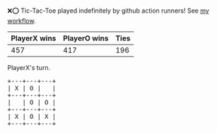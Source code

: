 :x::o: Tic-Tac-Toe played indefinitely by github action runners! See [my workflow](.github/workflows/play.yaml).

|PlayerX wins|PlayerO wins|Ties|
|-|-|-|
|457|417|196|

PlayerX's turn.

<pre>
+---+---+---+
| X | O |   |
+---+---+---+
|   | O | O |
+---+---+---+
| X | O | X |
+---+---+---+
</pre>